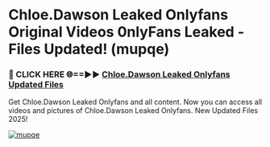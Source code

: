 # Chloe.Dawson Leaked Onlyfans Original Videos 0nlyFans Leaked - Files Updated! (mupqe)

<h3>🔴 CLICK HERE 🌐==►► <a href="https://tinyurl.com/x26r9saj" rel="nofollow">Chloe.Dawson Leaked Onlyfans Updated Files</a></h3>

Get Chloe.Dawson Leaked Onlyfans and all content. Now you can access all videos and pictures of Chloe.Dawson Leaked Onlyfans. New Updated Files 2025!

[![mupqe](https://i.imgur.com/LkgZPqh.gif)](https://tinyurl.com/x26r9saj)
